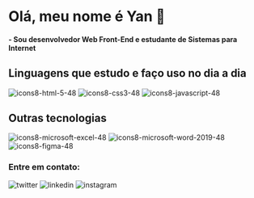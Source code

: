 # Olá, meu nome é Yan 👋
#### - Sou desenvolvedor Web Front-End e estudante de Sistemas para Internet

## Linguagens que estudo e faço uso no dia a dia
![icons8-html-5-48](https://user-images.githubusercontent.com/79453924/134423311-9d1627ae-ba1b-44aa-996d-238f8e57aa1d.png)
![icons8-css3-48](https://user-images.githubusercontent.com/79453924/134423360-d3a65166-5569-4c07-98e2-26ab3f6f5d9a.png)
![icons8-javascript-48](https://user-images.githubusercontent.com/79453924/134423502-aa8c3559-8f17-41c4-a798-9009a211b71f.png)

## Outras tecnologias
![icons8-microsoft-excel-48](https://user-images.githubusercontent.com/79453924/134423889-d0d38bfc-14e1-4729-bedb-485bb16df220.png)
![icons8-microsoft-word-2019-48](https://user-images.githubusercontent.com/79453924/134423893-9d62ef21-3b38-4e7b-9508-ab2265bc91ea.png)
![icons8-figma-48](https://user-images.githubusercontent.com/79453924/134423898-81ddfcf4-b09f-495a-be24-fd78347b4a99.png)




### Entre em contato:
![twitter](https://user-images.githubusercontent.com/79453924/134422627-93df7c7b-55d1-4b77-bb3b-850e8c4e8105.png)
![linkedin](https://user-images.githubusercontent.com/79453924/134422727-a747926d-4bb9-46b9-b61f-f08fc489c204.png)
![instagram](https://user-images.githubusercontent.com/79453924/134422862-5d99494a-6f7b-43f8-8e7c-7dc61a394d38.png)

















<br />
<br />

[twitter]: https://twitter.com/yancasale13
[linkedin]: https://twitter.com/yancasale13
[instagram]: https://www.instagram.com/yancasale/
